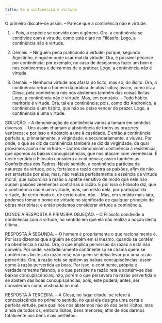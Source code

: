 ```yaml
---
title: Se a continência é virtude
---
```


O primeiro discute–se assim. – Parece que a continência não é virtude.  

1. – Pois, a espécie se convide com o gênero. Ora, a continência se condivide com a virtude, como está claro no Filósofo. Logo, a continência não é virtude.  

2. Demais. – Ninguém peca praticando a virtude; porque, segundo Agostinho, ninguém pode usar mal da virtude. Ora, é possível pecarse por continência; por exemplo, no caso de desejarmos fazer um bem e nos contivermos e deixarmos de o praticar. Logo, a continência não é virtude.  

3. Demais. – Nenhuma virtude nos afasta do lícito, mas só, do ilícito. Ora, a continência retrai o homem da prática de atos lícitos; assim, como diz a Glosa, pela continência nós nos abstemos também das coisas lícitas. Logo, a continência não é virtude.  Mas, em contrário. – Todo hábito meritório é virtude. Ora, tal e a continência; pois, como diz Andronico, a continência é um hábito, que não se deixa vencer do prazer. Logo, a continência é uma virtude.  

SOLUÇÃO. – A denominação de continência vários a tomam em sentidos diversos. – Uns assim chamam a abstinência de todos os prazeres venéreos; e por isso o Apóstolo a une à castidade. E então a continência perfeita e, primariamente, a virgindade; e secundariamente, a viuvez. Por onde, o que se diz da continência também se diz da virgindade, da qual provamos acima ser virtude. – Outros denominam continência à resistência, que opomos às baixas concupiscências, que nos atacam com veemência. E neste sentido o Filósofo considera a continência; assim também as Conferências dos Padres. Neste sentido, a continência participa da natureza da virtude, pois, fortalece a razão contra as paixões, afim de não ser arrastada por elas; mas, não realiza perfeitamente a essência da virtude moral, que subordina à razão o apetite sensitivo de modo que nele não surjam paixões veementes contrárias à razão. E por isso o Filósofo diz, que a continência não é uma virtude, mas, um misto dela, por participar da virtude, de certo modo e, de certo outro, não. – Mas, em sentido mais lato, podemos tomar o nome de virtude no significado de qualquer princípio de obras meritórias; e então podemos considerar virtude a continência.  

DONDE A RESPOSTA À PRIMEIRA OBJEÇÃO. – O Filósofo condivide a continência com a virtude, no sentido em que ela não realiza a noção desta última.  

RESPOSTA À SEGUNDA. – O homem é propriamente o que racionalmente é. Por isso dizemos que alguém se contém em si mesmo, quando se contém na obediência à razão. Ora, o que implica perversão da razão a esta não convém. Por onde, verdadeiramente continente só se chama quem se contém nos limites da razão reta; não quem se deixa levar por uma razão pervertida. Ora, à razão reta se opõem as baixas concupiscências; assim como à razão pervertida as boas. Por isso, o continente, própria é verdadeiramente falando, é o que persiste na razão reta e abstém–se das baixas concupiscências; não, porém o que persevera na razão pervertida e se abstém das boas concupiscências; pois, este poderá, antes, ser considerado como obstinado no mal.  

RESPOSTA À TERCEIRA. – A Glosa, no lugar citado, se refere à concupiscência no primeiro sentido, no qual ela designa uma certa e perfeita virtude, pela qual nós nos abstemos não só dos bens ilícitos, mas ainda de todos os, embora lícitos, bens menores, afim de nos darmos totalmente aos bens mais perfeitos.